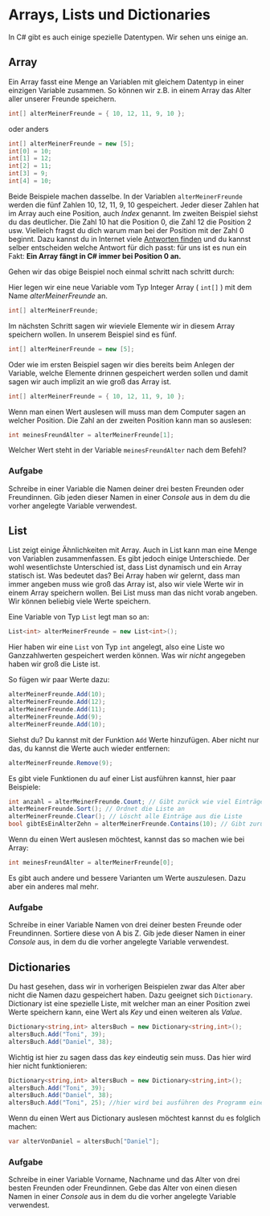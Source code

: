 ﻿# Arrays, Lists und Dictionaries

In C# gibt es auch einige spezielle Datentypen. Wir sehen uns einige an.

## Array

Ein Array fasst eine Menge an Variablen mit gleichem Datentyp in einer einzigen Variable zusammen. So können wir z.B. in einem Array das Alter aller unserer Freunde speichern.

```csharp
int[] alterMeinerFreunde = { 10, 12, 11, 9, 10 };
```

oder anders

```csharp
int[] alterMeinerFreunde = new [5];
int[0] = 10;
int[1] = 12;
int[2] = 11;
int[3] = 9;
int[4] = 10;
```

Beide Beispiele machen dasselbe. In der Variablen `alterMeinerFreunde` werden die fünf Zahlen 10, 12, 11, 9, 10 gespeichert. Jeder dieser Zahlen hat im Array auch eine Position, auch _Index_ genannt. Im zweiten Beispiel siehst du das deutlicher. Die Zahl 10 hat die Position 0, die Zahl 12 die Position 2 usw. Vielleich fragst du dich warum man bei der Position mit der Zahl 0 beginnt. Dazu kannst du in Internet viele [Antworten finden](https://www.google.at/search?q=why+arrays+start+at+0) und du kannst selber entscheiden welche Antwort für dich passt: für uns ist es nun ein Fakt: **Ein Array fängt in C# immer bei Position 0 an.** 

Gehen wir das obige Beispiel noch einmal schritt nach schritt durch:

Hier legen wir eine neue Variable vom Typ Integer Array ( ```int[]``` ) mit dem Name _alterMeinerFreunde_ an. 

```csharp
int[] alterMeinerFreunde;
```
Im nächsten Schritt sagen wir wieviele Elemente wir in diesem Array speichern wollen. In unserem Beispiel sind es fünf.

```csharp
int[] alterMeinerFreunde = new [5];
```

Oder wie im ersten Beispiel sagen wir dies bereits beim Anlegen der Variable, welche Elemente drinnen gespeichert werden sollen und damit sagen wir auch implizit an wie groß das Array ist.

```csharp
int[] alterMeinerFreunde = { 10, 12, 11, 9, 10 };
```

Wenn man einen Wert auslesen will muss man dem Computer sagen an welcher Position. Die Zahl an der zweiten Position kann man so auslesen:

```csharp 
int meinesFreundAlter = alterMeinerFreunde[1];
```
Welcher Wert steht in der Variable ```meinesFreundAlter``` nach dem Befehl?

### Aufgabe

Schreibe in einer Variable die Namen deiner drei besten Freunden oder Freundinnen. Gib jeden dieser Namen in einer _Console_ aus in dem du die vorher angelegte Variable verwendest.

## List

List zeigt einige Ähnlichkeiten mit Array. Auch in List kann man eine Menge von Variablen zusammenfassen. Es gibt jedoch einige Unterschiede. Der wohl wesentlichste Unterschied ist, dass List dynamisch und ein Array statisch ist. Was bedeutet das? Bei Array haben wir gelernt, dass man immer angeben muss wie groß das Array ist, also wir viele Werte wir in einem Array speichern wollen. Bei List muss man das nicht vorab angeben. Wir können beliebig viele Werte speichern.

Eine Variable von Typ ```List``` legt man so an:

```csharp
List<int> alterMeinerFreunde = new List<int>();
```

Hier haben wir eine ```List``` von Typ ```int``` angelegt, also eine Liste wo Ganzzahlwerten gespeichert werden können. Was wir _nicht_ angegeben haben wir groß die Liste ist.

So fügen wir paar Werte dazu:

```csharp
alterMeinerFreunde.Add(10);
alterMeinerFreunde.Add(12);
alterMeinerFreunde.Add(11);
alterMeinerFreunde.Add(9);
alterMeinerFreunde.Add(10);
```

Siehst du? Du kannst mit der Funktion ```Add``` Werte hinzufügen. Aber nicht nur das, du kannst die Werte auch wieder entfernen:

```csharp
alterMeinerFreunde.Remove(9);
```

Es gibt viele Funktionen du auf einer List ausführen kannst, hier paar Beispiele:

```csharp
int anzahl = alterMeinerFreunde.Count; // Gibt zurück wie viel Einträge sind in die Liste
alterMeinerFreunde.Sort(); // Ordnet die Liste an
alterMeinerFreunde.Clear(); // Löscht alle Einträge aus die Liste
bool gibtEsEinAlterZehn = alterMeinerFreunde.Contains(10); // Gibt zurück in die Variable gibtEsEinAlterZehn ob ein Eintrag 10 existiert
```

Wenn du einen Wert auslesen möchtest, kannst das so machen wie bei Array:

```csharp 
int meinesFreundAlter = alterMeinerFreunde[0];
```

Es gibt auch andere und bessere Varianten um Werte auszulesen. Dazu aber ein anderes mal mehr.

### Aufgabe

Schreibe in einer Variable Namen von drei deiner besten Freunde oder Freundinnen. Sortiere diese von A bis Z. Gib jede dieser Namen in einer _Console_ aus, in dem du die vorher angelegte Variable verwendest.


## Dictionaries

Du hast gesehen, dass wir in vorherigen Beispielen zwar das Alter aber nicht die Namen dazu gespeichert haben. Dazu geeignet sich ```Dictionary```. Dictionary ist eine spezielle Liste, mit welcher man an einer Position zwei Werte speichern kann, eine Wert als _Key_ und einen weiteren als _Value_.

```csharp
Dictionary<string,int> altersBuch = new Dictionary<string,int>();
altersBuch.Add("Toni", 39);
altersBuch.Add("Daniel", 38);
```

Wichtig ist hier zu sagen dass das _key_ eindeutig sein muss. Das hier wird hier nicht funktionieren:

```csharp
Dictionary<string,int> altersBuch = new Dictionary<string,int>();
altersBuch.Add("Toni", 39);
altersBuch.Add("Daniel", 38);
altersBuch.Add("Toni", 25); //hier wird bei ausführen des Programm eine Fehler passieren, weil schon Toni hinzugefügt haben.
```

Wenn du einen Wert aus Dictionary auslesen möchtest kannst du es folglich machen:
```csharp
var alterVonDaniel = altersBuch["Daniel"];
```

### Aufgabe

Schreibe in einer Variable Vorname, Nachname und das Alter von drei besten Freunden oder Freundinnen. Gebe das Alter von einen diesen Namen in einer _Console_ aus in dem du die vorher angelegte Variable verwendest.

